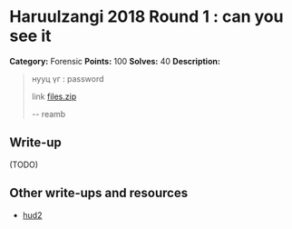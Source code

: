 # Haruulzangi 2018 Round 1 : can you see it

**Category:** Forensic
**Points:** 100
**Solves:** 40
**Description:**


>нууц үг : password
>
>link [files.zip](files.zip)
>
>
>--
>reamb

## Write-up

(TODO)

## Other write-ups and resources

* [hud2](https://zollerzj.blogspot.com/2018/09/2018-1-writeup.html)
